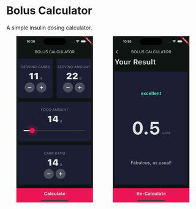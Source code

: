 # Bolus Calculator

A simple insulin dosing calculator.

<div style="display: flex; justify-content: space-around;">
  <img alt="'App Input Screen'" src="assets/bolus_calculator_app-input-screen.png" width="200"/>
  <img alt="'App Results Screen'" src="assets/bolus_calculator_app-results-screen.png" width="200"/>
</div>